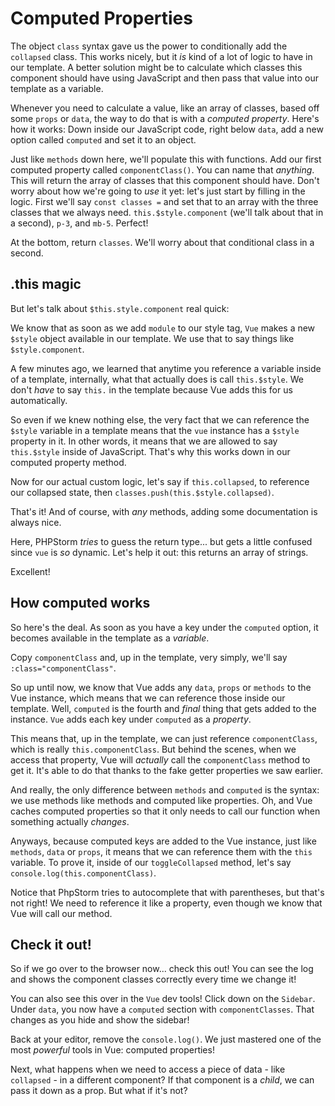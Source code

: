 # Computed Properties

The object `class` syntax gave us the power to conditionally add the `collapsed`
class. This works nicely, but it *is* kind of a lot of logic to have
in our template. A better solution might be to calculate which classes this
component should have using JavaScript and then pass that value into our template
as a variable.

Whenever you need to calculate a value, like an array of classes, based off some
`props` or `data`, the way to do that is with a *computed property*. Here's how it
works: Down inside our JavaScript code, right below `data`, add a
new option called `computed` and set it to an object.

Just like `methods` down here, we'll populate this with functions.
Add our first computed property called `componentClass()`. You can
name that *anything*. This will return the array of classes that this component
should have. Don't worry about how we're going to *use* it yet: let's
just start by filling in the logic. First we'll say `const classes =` and set that
to an array with the three classes that we always need. `this.$style.component` (we'll
talk about that in a second), `p-3`, and `mb-5`. Perfect!

At the bottom, return `classes`. We'll worry about that conditional class
in a second.

## .this magic

But let's talk about `$this.style.component` real quick:

We know that as soon as we add `module` to our style tag, `Vue` makes a new `$style`
object available in our template. We use that to say things like `$style.component`.

A few minutes ago, we learned that anytime you reference a variable inside of
a template, internally, what that actually does is call `this.$style`. We don't
*have* to say `this.` in the template because Vue adds this for us automatically.

So even if we knew nothing else, the very fact that we can reference the `$style`
variable in a template means that the `vue` instance has a `$style` property in it.
In other words, it means that we are allowed to say `this.$style` inside of
JavaScript. That's why this works down in our computed property method.

Now for our actual custom logic, let's say if `this.collapsed`, to reference our
collapsed state, then `classes.push(this.$style.collapsed)`.

That's it! And of course, with *any* methods, adding some documentation is always
nice.

Here, PHPStorm *tries* to guess the return type... but gets a little confused
since `vue` is *so* dynamic. Let's help it out: this returns an array of strings.

Excellent!

## How computed works

So here's the deal. As soon as you have a key under the `computed` option, it
becomes available in the template as a *variable*.

Copy `componentClass` and, up in the template, very simply, we'll say
`:class="componentClass"`.

So up until now, we know that Vue adds any `data`, `props` or `methods` to the Vue
instance, which means that we can reference those inside our template.
Well, `computed` is the fourth and *final* thing that gets added to the instance.
`Vue` adds each key under `computed` as a *property*.

This means that, up in the template, we can just reference `componentClass`,
which is really `this.componentClass`. But behind the scenes, when we access that
property, Vue will *actually* call the `componentClass` method to get it. It's able
to do that thanks to the fake getter properties we saw earlier.

And really, the only difference between `methods` and `computed` is the syntax: we
use methods like methods and computed like properties. Oh, and Vue caches computed
properties so that it only needs to call our function when something actually
*changes*.

Anyways, because computed keys are added to the Vue instance, just like `methods`,
`data` or `props`, it means that we can reference them with the `this` variable.
To prove it, inside of our `toggleCollapsed` method, let's say
`console.log(this.componentClass)`.

Notice that PhpStorm tries to autocomplete that with parentheses, but that's not
right! We need to reference it like a property, even though we know that Vue will
call our method.

## Check it out!

So if we go over to the browser now... check this out! You can see the log and
shows the component classes correctly every time we change it!

You can also see this over in the `Vue` dev tools! Click down on the `Sidebar`.
Under `data`, you now have a `computed` section with `componentClasses`. That
changes as you hide and show the sidebar!

Back at your editor, remove the `console.log()`. We just
mastered one of the most *powerful* tools in Vue: computed properties!

Next, what happens when we need to access a piece of data - like `collapsed` - in
a different component? If that component is a *child*, we can pass it down as a
prop. But what if it's not?
